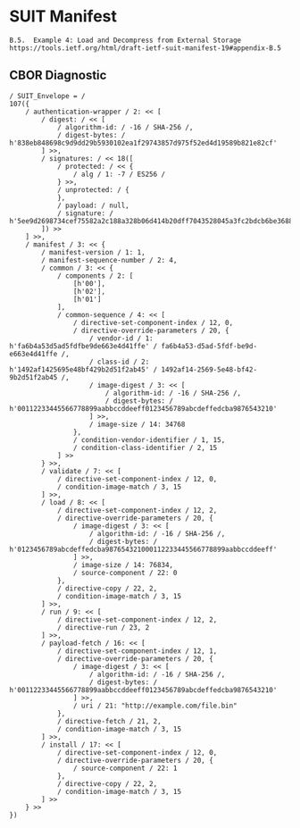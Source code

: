 <!--
 Copyright (c) 2020-2023 SECOM CO., LTD. All Rights reserved.

 SPDX-License-Identifier: BSD-2-Clause
-->

# SUIT Manifest
    B.5.  Example 4: Load and Decompress from External Storage
    https://tools.ietf.org/html/draft-ietf-suit-manifest-19#appendix-B.5


## CBOR Diagnostic
    / SUIT_Envelope = /
    107({
        / authentication-wrapper / 2: << [
            / digest: / << [
                / algorithm-id: / -16 / SHA-256 /,
                / digest-bytes: / h'838eb848698c9d9dd29b5930102ea1f29743857d975f52ed4d19589b821e82cf'
            ] >>,
            / signatures: / << 18([
                / protected: / << {
                    / alg / 1: -7 / ES256 /
                } >>,
                / unprotected: / {
                },
                / payload: / null,
                / signature: / h'5ee9d2698734cef75582a2c188a328b06d414b20dff7043528045a3fc2bdcb6be36887e2dfdb6ea5ab91d74077a6cc806c4580026bfea22c4f3153e1d9692c5a'
            ]) >>
        ] >>,
        / manifest / 3: << {
            / manifest-version / 1: 1,
            / manifest-sequence-number / 2: 4,
            / common / 3: << {
                / components / 2: [
                    [h'00'],
                    [h'02'],
                    [h'01']
                ],
                / common-sequence / 4: << [
                    / directive-set-component-index / 12, 0,
                    / directive-override-parameters / 20, {
                        / vendor-id / 1: h'fa6b4a53d5ad5fdfbe9de663e4d41ffe' / fa6b4a53-d5ad-5fdf-be9d-e663e4d41ffe /,
                        / class-id / 2: h'1492af1425695e48bf429b2d51f2ab45' / 1492af14-2569-5e48-bf42-9b2d51f2ab45 /,
                        / image-digest / 3: << [
                            / algorithm-id: / -16 / SHA-256 /,
                            / digest-bytes: / h'00112233445566778899aabbccddeeff0123456789abcdeffedcba9876543210'
                        ] >>,
                        / image-size / 14: 34768
                    },
                    / condition-vendor-identifier / 1, 15,
                    / condition-class-identifier / 2, 15
                ] >>
            } >>,
            / validate / 7: << [
                / directive-set-component-index / 12, 0,
                / condition-image-match / 3, 15
            ] >>,
            / load / 8: << [
                / directive-set-component-index / 12, 2,
                / directive-override-parameters / 20, {
                    / image-digest / 3: << [
                        / algorithm-id: / -16 / SHA-256 /,
                        / digest-bytes: / h'0123456789abcdeffedcba987654321000112233445566778899aabbccddeeff'
                    ] >>,
                    / image-size / 14: 76834,
                    / source-component / 22: 0
                },
                / directive-copy / 22, 2,
                / condition-image-match / 3, 15
            ] >>,
            / run / 9: << [
                / directive-set-component-index / 12, 2,
                / directive-run / 23, 2
            ] >>,
            / payload-fetch / 16: << [
                / directive-set-component-index / 12, 1,
                / directive-override-parameters / 20, {
                    / image-digest / 3: << [
                        / algorithm-id: / -16 / SHA-256 /,
                        / digest-bytes: / h'00112233445566778899aabbccddeeff0123456789abcdeffedcba9876543210'
                    ] >>,
                    / uri / 21: "http://example.com/file.bin"
                },
                / directive-fetch / 21, 2,
                / condition-image-match / 3, 15
            ] >>,
            / install / 17: << [
                / directive-set-component-index / 12, 0,
                / directive-override-parameters / 20, {
                    / source-component / 22: 1
                },
                / directive-copy / 22, 2,
                / condition-image-match / 3, 15
            ] >>
        } >>
    })
